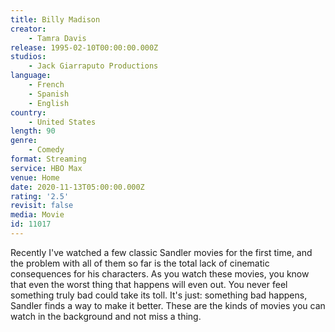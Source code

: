 ```yaml
---
title: Billy Madison
creator:
    - Tamra Davis
release: 1995-02-10T00:00:00.000Z
studios:
    - Jack Giarraputo Productions
language:
    - French
    - Spanish
    - English
country:
    - United States
length: 90
genre:
    - Comedy
format: Streaming
service: HBO Max
venue: Home
date: 2020-11-13T05:00:00.000Z
rating: '2.5'
revisit: false
media: Movie
id: 11017
---
```


Recently I've watched a few classic Sandler movies for the first time, and the problem with all of them so far is the total lack of cinematic consequences for his characters. As you watch these movies, you know that even the worst thing that happens will even out. You never feel something truly bad could take its toll. It's just: something bad happens, Sandler finds a way to make it better. These are the kinds of movies you can watch in the background and not miss a thing.
